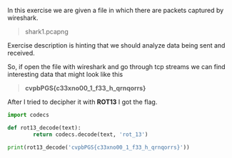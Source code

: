 In this exercise we are given a file in which there are packets captured by wireshark.
> shark1.pcapng

Exercise description is hinting that we should analyze data being sent and received.

So, if open the file with wireshark and go through tcp streams we can find interesting data that might look like this
> **cvpbPGS{c33xno00_1_f33_h_qrnqorrs}**

After I tried to decipher it with **ROT13** I got the flag.
```python
import codecs

def rot13_decode(text):
        return codecs.decode(text, 'rot_13')

print(rot13_decode('cvpbPGS{c33xno00_1_f33_h_qrnqorrs}'))
```
